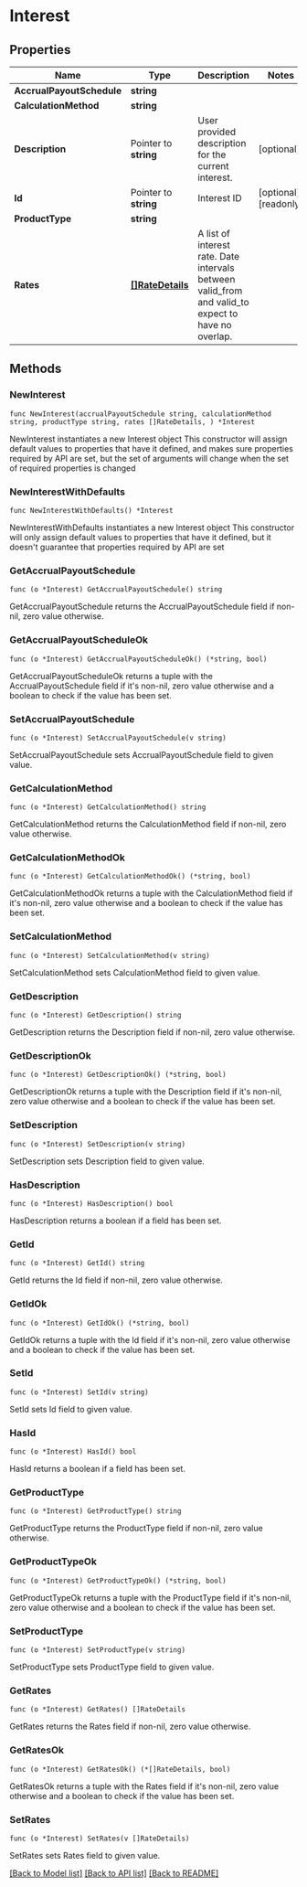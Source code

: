 # Interest

## Properties

Name | Type | Description | Notes
------------ | ------------- | ------------- | -------------
**AccrualPayoutSchedule** | **string** |  | 
**CalculationMethod** | **string** |  | 
**Description** | Pointer to **string** | User provided description for the current interest. | [optional] 
**Id** | Pointer to **string** | Interest ID | [optional] [readonly] 
**ProductType** | **string** |  | 
**Rates** | [**[]RateDetails**](RateDetails.md) | A list of interest rate. Date intervals between valid_from and valid_to expect to have no overlap.  | 

## Methods

### NewInterest

`func NewInterest(accrualPayoutSchedule string, calculationMethod string, productType string, rates []RateDetails, ) *Interest`

NewInterest instantiates a new Interest object
This constructor will assign default values to properties that have it defined,
and makes sure properties required by API are set, but the set of arguments
will change when the set of required properties is changed

### NewInterestWithDefaults

`func NewInterestWithDefaults() *Interest`

NewInterestWithDefaults instantiates a new Interest object
This constructor will only assign default values to properties that have it defined,
but it doesn't guarantee that properties required by API are set

### GetAccrualPayoutSchedule

`func (o *Interest) GetAccrualPayoutSchedule() string`

GetAccrualPayoutSchedule returns the AccrualPayoutSchedule field if non-nil, zero value otherwise.

### GetAccrualPayoutScheduleOk

`func (o *Interest) GetAccrualPayoutScheduleOk() (*string, bool)`

GetAccrualPayoutScheduleOk returns a tuple with the AccrualPayoutSchedule field if it's non-nil, zero value otherwise
and a boolean to check if the value has been set.

### SetAccrualPayoutSchedule

`func (o *Interest) SetAccrualPayoutSchedule(v string)`

SetAccrualPayoutSchedule sets AccrualPayoutSchedule field to given value.


### GetCalculationMethod

`func (o *Interest) GetCalculationMethod() string`

GetCalculationMethod returns the CalculationMethod field if non-nil, zero value otherwise.

### GetCalculationMethodOk

`func (o *Interest) GetCalculationMethodOk() (*string, bool)`

GetCalculationMethodOk returns a tuple with the CalculationMethod field if it's non-nil, zero value otherwise
and a boolean to check if the value has been set.

### SetCalculationMethod

`func (o *Interest) SetCalculationMethod(v string)`

SetCalculationMethod sets CalculationMethod field to given value.


### GetDescription

`func (o *Interest) GetDescription() string`

GetDescription returns the Description field if non-nil, zero value otherwise.

### GetDescriptionOk

`func (o *Interest) GetDescriptionOk() (*string, bool)`

GetDescriptionOk returns a tuple with the Description field if it's non-nil, zero value otherwise
and a boolean to check if the value has been set.

### SetDescription

`func (o *Interest) SetDescription(v string)`

SetDescription sets Description field to given value.

### HasDescription

`func (o *Interest) HasDescription() bool`

HasDescription returns a boolean if a field has been set.

### GetId

`func (o *Interest) GetId() string`

GetId returns the Id field if non-nil, zero value otherwise.

### GetIdOk

`func (o *Interest) GetIdOk() (*string, bool)`

GetIdOk returns a tuple with the Id field if it's non-nil, zero value otherwise
and a boolean to check if the value has been set.

### SetId

`func (o *Interest) SetId(v string)`

SetId sets Id field to given value.

### HasId

`func (o *Interest) HasId() bool`

HasId returns a boolean if a field has been set.

### GetProductType

`func (o *Interest) GetProductType() string`

GetProductType returns the ProductType field if non-nil, zero value otherwise.

### GetProductTypeOk

`func (o *Interest) GetProductTypeOk() (*string, bool)`

GetProductTypeOk returns a tuple with the ProductType field if it's non-nil, zero value otherwise
and a boolean to check if the value has been set.

### SetProductType

`func (o *Interest) SetProductType(v string)`

SetProductType sets ProductType field to given value.


### GetRates

`func (o *Interest) GetRates() []RateDetails`

GetRates returns the Rates field if non-nil, zero value otherwise.

### GetRatesOk

`func (o *Interest) GetRatesOk() (*[]RateDetails, bool)`

GetRatesOk returns a tuple with the Rates field if it's non-nil, zero value otherwise
and a boolean to check if the value has been set.

### SetRates

`func (o *Interest) SetRates(v []RateDetails)`

SetRates sets Rates field to given value.



[[Back to Model list]](../README.md#documentation-for-models) [[Back to API list]](../README.md#documentation-for-api-endpoints) [[Back to README]](../README.md)


